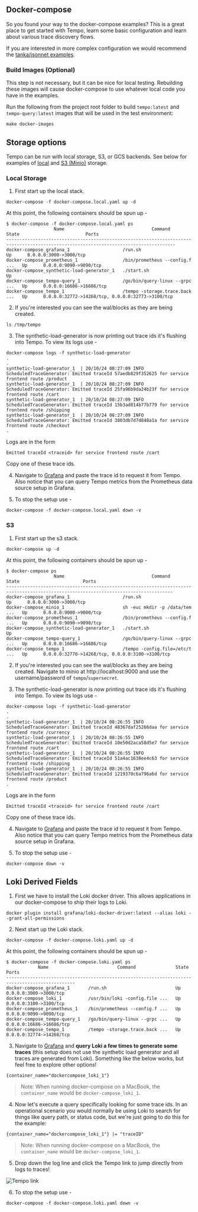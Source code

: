 ## Docker-compose

So you found your way to the docker-compose examples?  This is a great place to get started with Tempo, learn
some basic configuration and learn about various trace discovery flows.

If you are interested in more complex configuration we would recommend the [tanka/jsonnet examples](../tk/readme.md).

### Build Images (Optional)

This step is not necessary, but it can be nice for local testing.  Rebuilding these images will cause
docker-compose to use whatever local code you have in the examples.

Run the following from the project root folder to build `tempo:latest` and `tempo-query:latest` images
that will be used in the test environment:

```console
make docker-images
```

## Storage options

Tempo can be run with local storage, S3, or GCS backends. See below for examples of [local](#local-storage) and [S3 (Minio)](#s3) storage.

### Local Storage

1. First start up the local stack.
```
docker-compose -f docker-compose.local.yaml up -d
```

At this point, the following containers should be spun up -

```console
$ docker-compose -f docker-compose.local.yaml ps
                  Name                                 Command               State                         Ports
--------------------------------------------------------------------------------------------------------------------------------------
docker-compose_grafana_1                    /run.sh                          Up      0.0.0.0:3000->3000/tcp
docker-compose_prometheus_1                 /bin/prometheus --config.f ...   Up      0.0.0.0:9090->9090/tcp
docker-compose_synthetic-load-generator_1   ./start.sh                       Up
docker-compose_tempo-query_1                /go/bin/query-linux --grpc ...   Up      0.0.0.0:16686->16686/tcp
docker-compose_tempo_1                      /tempo -storage.trace.back ...   Up      0.0.0.0:32772->14268/tcp, 0.0.0.0:32773->3100/tcp
```

2. If you're interested you can see the wal/blocks as they are being created.
```
ls /tmp/tempo
```

3. The synthetic-load-generator is now printing out trace ids it's flushing into Tempo.  To view its logs use -

```console
docker-compose logs -f synthetic-load-generator
.
.
synthetic-load-generator_1  | 20/10/24 08:27:09 INFO ScheduledTraceGenerator: Emitted traceId 57aedb829f352625 for service frontend route /product
synthetic-load-generator_1  | 20/10/24 08:27:09 INFO ScheduledTraceGenerator: Emitted traceId 25fa96b9da24b23f for service frontend route /cart
synthetic-load-generator_1  | 20/10/24 08:27:09 INFO ScheduledTraceGenerator: Emitted traceId 15b3ad814b77b779 for service frontend route /shipping
synthetic-load-generator_1  | 20/10/24 08:27:09 INFO ScheduledTraceGenerator: Emitted traceId 3803db7d7d848a1a for service frontend route /checkout
.
```

Logs are in the form

`Emitted traceId <traceid> for service frontend route /cart`

Copy one of these trace ids.

4. Navigate to [Grafana](http://localhost:3000/explore?orgId=1&left=%5B%22now-1h%22,%22now%22,%22Tempo%22,%7B%7D%5D) and paste the trace id to request it from Tempo.
Also notice that you can query Tempo metrics from the Prometheus data source setup in Grafana.

5. To stop the setup use -

```console
docker-compose -f docker-compose.local.yaml down -v
```

### S3

1. First start up the s3 stack.
```
docker-compose up -d
```

At this point, the following containers should be spun up -

```console
$ docker-compose ps
                  Name                                 Command               State                        Ports
-------------------------------------------------------------------------------------------------------------------------------------
docker-compose_grafana_1                    /run.sh                          Up      0.0.0.0:3000->3000/tcp
docker-compose_minio_1                      sh -euc mkdir -p /data/tem ...   Up      0.0.0.0:9000->9000/tcp
docker-compose_prometheus_1                 /bin/prometheus --config.f ...   Up      0.0.0.0:9090->9090/tcp
docker-compose_synthetic-load-generator_1   ./start.sh                       Up
docker-compose_tempo-query_1                /go/bin/query-linux --grpc ...   Up      0.0.0.0:16686->16686/tcp
docker-compose_tempo_1                      /tempo -config.file=/etc/t ...   Up      0.0.0.0:32770->14268/tcp, 0.0.0.0:3100->3100/tcp
```

2. If you're interested you can see the wal/blocks as they are being created.  Navigate to minio at
http://localhost:9000 and use the username/password of `tempo`/`supersecret`.


3. The synthetic-load-generator is now printing out trace ids it's flushing into Tempo.  To view its logs use -

```console
docker-compose logs -f synthetic-load-generator
.
.
synthetic-load-generator_1  | 20/10/24 08:26:55 INFO ScheduledTraceGenerator: Emitted traceId 48367daf25266daa for service frontend route /currency
synthetic-load-generator_1  | 20/10/24 08:26:55 INFO ScheduledTraceGenerator: Emitted traceId 10e50d2aca58d5e7 for service frontend route /cart
synthetic-load-generator_1  | 20/10/24 08:26:55 INFO ScheduledTraceGenerator: Emitted traceId 51a4ac1638ee4c63 for service frontend route /shipping
synthetic-load-generator_1  | 20/10/24 08:26:55 INFO ScheduledTraceGenerator: Emitted traceId 1219370c6a796a6d for service frontend route /product
.
```

Logs are in the form
```
Emitted traceId <traceid> for service frontend route /cart
```
Copy one of these trace ids.

4. Navigate to [Grafana](http://localhost:3000/explore?orgId=1&left=%5B%22now-1h%22,%22now%22,%22Tempo%22,%7B%7D%5D) and paste the trace id to request it from Tempo.
Also notice that you can query Tempo metrics from the Prometheus data source setup in Grafana.

5. To stop the setup use -

```console
docker-compose down -v
```

## Loki Derived Fields

1. First we have to install the Loki docker driver.  This allows applications in our docker-compose to ship their logs
to Loki.

```
docker plugin install grafana/loki-docker-driver:latest --alias loki --grant-all-permissions
```

2. Next start up the Loki stack.
```
docker-compose -f docker-compose.loki.yaml up -d
```

At this point, the following containers should be spun up -

```console
$ docker-compose -f docker-compose.loki.yaml ps
            Name                          Command               State            Ports
------------------------------------------------------------------------------------------------
docker-compose_grafana_1       /run.sh                          Up      0.0.0.0:3000->3000/tcp
docker-compose_loki_1          /usr/bin/loki -config.file ...   Up      0.0.0.0:3100->3100/tcp
docker-compose_prometheus_1    /bin/prometheus --config.f ...   Up      0.0.0.0:9090->9090/tcp
docker-compose_tempo-query_1   /go/bin/query-linux --grpc ...   Up      0.0.0.0:16686->16686/tcp
docker-compose_tempo_1         /tempo -storage.trace.back ...   Up      0.0.0.0:32774->14268/tcp
```

3. Navigate to [Grafana](http://localhost:3000/explore?orgId=1&left=%5B%22now-1h%22,%22now%22,%22Loki%22,%7B%7D%5D) and **query Loki a few times to generate some traces** (this setup does not use the synthetic load generator and all traces are generated from Loki).
Something like the below works, but feel free to explore other options!
```
{container_name="dockercompose_loki_1"}
```

> Note: When running docker-compose on a MacBook, the `container_name` would be `docker-compose_loki_1`.

4. Now let's execute a query specifically looking for some trace ids.  In an operational scenario you would normally be using Loki to search for things like
query path, or status code, but we're just going to do this for the example:

```
{container_name="dockercompose_loki_1"} |= "traceID"
```

> Note: When running docker-compose on a MacBook, the `container_name` would be `docker-compose_loki_1`.

5. Drop down the log line and click the Tempo link to jump directly from logs to traces!

![Tempo link](./tempo-link.png)

6. To stop the setup use -

```console
docker-compose -f docker-compose.loki.yaml down -v
```
